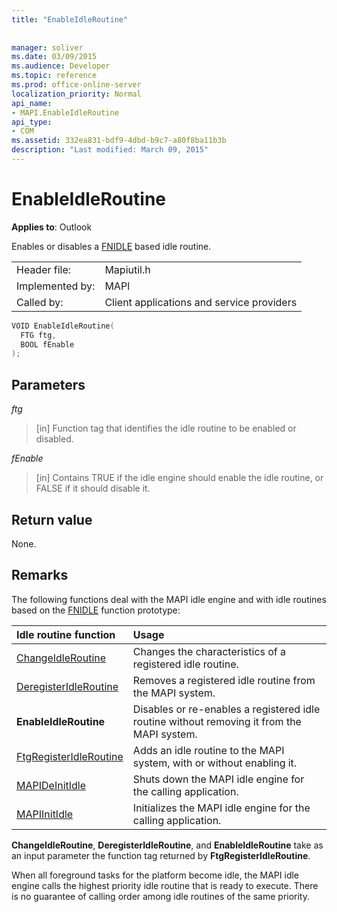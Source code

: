 ```yaml
---
title: "EnableIdleRoutine"
 
 
manager: soliver
ms.date: 03/09/2015
ms.audience: Developer
ms.topic: reference
ms.prod: office-online-server
localization_priority: Normal
api_name:
- MAPI.EnableIdleRoutine
api_type:
- COM
ms.assetid: 332ea831-bdf9-4dbd-b9c7-a80f8ba11b3b
description: "Last modified: March 09, 2015"
---
```


# EnableIdleRoutine

  
  
**Applies to**: Outlook 
  
Enables or disables a [FNIDLE](fnidle.md) based idle routine. 
  
|||
|:-----|:-----|
|Header file:  <br/> |Mapiutil.h  <br/> |
|Implemented by:  <br/> |MAPI  <br/> |
|Called by:  <br/> |Client applications and service providers  <br/> |
   
```cpp
VOID EnableIdleRoutine(
  FTG ftg,
  BOOL fEnable
);
```

## Parameters

 _ftg_
  
> [in] Function tag that identifies the idle routine to be enabled or disabled. 
    
 _fEnable_
  
> [in] Contains TRUE if the idle engine should enable the idle routine, or FALSE if it should disable it.
    
## Return value

None.
  
## Remarks

The following functions deal with the MAPI idle engine and with idle routines based on the [FNIDLE](fnidle.md) function prototype: 
  
|**Idle routine function**|**Usage**|
|:-----|:-----|
|[ChangeIdleRoutine](changeidleroutine.md) <br/> |Changes the characteristics of a registered idle routine.  <br/> |
|[DeregisterIdleRoutine](deregisteridleroutine.md) <br/> |Removes a registered idle routine from the MAPI system.  <br/> |
|**EnableIdleRoutine** <br/> |Disables or re-enables a registered idle routine without removing it from the MAPI system.  <br/> |
|[FtgRegisterIdleRoutine](ftgregisteridleroutine.md) <br/> |Adds an idle routine to the MAPI system, with or without enabling it.  <br/> |
|[MAPIDeInitIdle](mapideinitidle.md) <br/> |Shuts down the MAPI idle engine for the calling application.  <br/> |
|[MAPIInitIdle](mapiinitidle.md) <br/> |Initializes the MAPI idle engine for the calling application.  <br/> |
   
 **ChangeIdleRoutine**, **DeregisterIdleRoutine**, and **EnableIdleRoutine** take as an input parameter the function tag returned by **FtgRegisterIdleRoutine**. 
  
When all foreground tasks for the platform become idle, the MAPI idle engine calls the highest priority idle routine that is ready to execute. There is no guarantee of calling order among idle routines of the same priority. 
  


